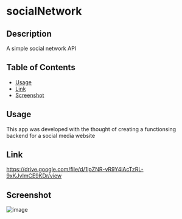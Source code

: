 # socialNetwork
## Description
A simple social network API

## Table of Contents
  
  - [Usage](#usage)
  - [Link](#link)
  - [Screenshot](#screenshot)

## Usage
This app was developed with the thought of creating a functionsing backend for a social media website

## Link
https://drive.google.com/file/d/1lpZNR-vR9Y4iAcTzRL-9xKJvImCE9KDr/view

## Screenshot

![image](https://github.com/wygrajr/socialNetwork/assets/122579820/d94dd390-f639-4003-91dc-604d67820aaa)

